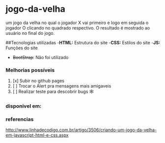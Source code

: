 # jogo-da-velha
um jogo da velha no qual o jogador X vai primeiro e logo em seguida o jogador O clicando no quadrado respectivo.
O  resultado é mostrado ao usuário no final do jogo.

##Tecnologias utilizadas
 -**HTML:** Estrutura do site
 -**CSS:** Estilos do site
 -**JS:** Funções do site
 - ~~BootStrap~~: Não foi utilizado

### Melhorias possíveis
1. [x] Subir no github pages
2. [ ] Trocar o Alert pra mensagens mais amigaveis
3. [ ] Realizar teste para descobrir bugs 🕸

### disponivel em:

### referencias
http://www.linhadecodigo.com.br/artigo/3506/criando-um-jogo-da-velha-em-javascript-html-e-css.aspx
